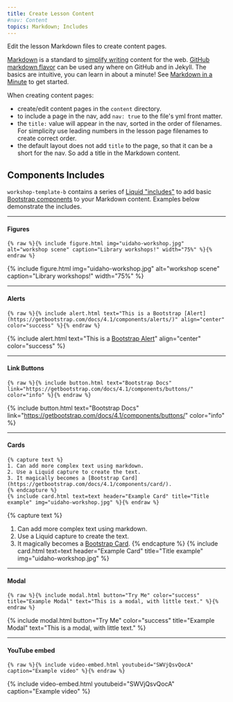 ```yaml
---
title: Create Lesson Content
#nav: Content
topics: Markdown; Includes
---
```


Edit the lesson Markdown files to create content pages.

[Markdown](https://daringfireball.net/projects/markdown/) is a standard to [simplify writing](https://evanwill.github.io/_drafts/notes/writing-markdown.html) content for the web. 
[GitHub markdown flavor](https://help.github.com/articles/basic-writing-and-formatting-syntax/) can be used any where on GitHub and in Jekyll.
The basics are intuitive, you can learn in about a minute!
See [Markdown in a Minute](https://evanwill.github.io/_drafts/notes/markdown-minute.html) to get started.

When creating content pages:

- create/edit content pages in the `content` directory.
- to include a page in the nav, add `nav: true` to the file's yml front matter.
- the `title:` value will appear in the nav, sorted in the order of filenames. For simplicity use leading numbers in the lesson page filenames to create correct order.
- the default layout does not add `title` to the page, so that it can be a short for the nav. So add a title in the Markdown content.

## Components Includes

`workshop-template-b` contains a series of [Liquid "includes"](https://jekyllrb.com/docs/includes/) to add basic [Bootstrap components](https://getbootstrap.com/docs/4.1/components/) to your Markdown content.
Examples below demonstrate the includes.

--------

#### Figures 

`{% raw %}{% include figure.html img="uidaho-workshop.jpg" alt="workshop scene" caption="Library workshops!" width="75%" %}{% endraw %}`

{% include figure.html img="uidaho-workshop.jpg" alt="workshop scene" caption="Library workshops!" width="75%" %}

----------

#### Alerts

`{% raw %}{% include alert.html text="This is a Bootstrap [Alert](https://getbootstrap.com/docs/4.1/components/alerts/)" align="center" color="success" %}{% endraw %}`

{% include alert.html text="This is a [Bootstrap Alert](https://getbootstrap.com/docs/4.1/components/alerts/)" align="center" color="success" %}

-----------

#### Link Buttons 

`{% raw %}{% include button.html text="Bootstrap Docs" link="https://getbootstrap.com/docs/4.1/components/buttons/" color="info" %}{% endraw %}`

{% include button.html text="Bootstrap Docs" link="https://getbootstrap.com/docs/4.1/components/buttons/" color="info" %}

---------

#### Cards

```{% raw %}
{% capture text %}
1. Can add more complex text using markdown.
2. Use a Liquid capture to create the text.
3. It magically becomes a [Bootstrap Card](https://getbootstrap.com/docs/4.1/components/card/).
{% endcapture %}
{% include card.html text=text header="Example Card" title="Title example" img="uidaho-workshop.jpg" %}{% endraw %}
```

{% capture text %}
1. Can add more complex text using markdown.
2. Use a Liquid capture to create the text.
3. It magically becomes a [Bootstrap Card](https://getbootstrap.com/docs/4.1/components/card/).
{% endcapture %}
{% include card.html text=text header="Example Card" title="Title example" img="uidaho-workshop.jpg" %}

------------

#### Modal

`{% raw %}{% include modal.html button="Try Me" color="success" title="Example Modal" text="This is a modal, with little text." %}{% endraw %}`

{% include modal.html button="Try Me" color="success" title="Example Modal" text="This is a modal, with little text." %}

-------------

#### YouTube embed

`{% raw %}{% include video-embed.html youtubeid="SWVjQsvQocA" caption="Example video" %}{% endraw %}`

{% include video-embed.html youtubeid="SWVjQsvQocA" caption="Example video" %}
